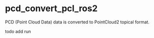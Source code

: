 # pcd_convert_pcl_ros2
PCD (Point Cloud Data) data is converted to PointCloud2 topical format.

todo 
add run
